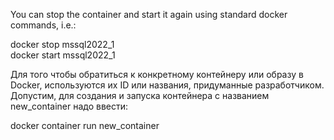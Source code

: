 You can stop the container and start it again using standard docker commands, i.e.:

docker stop mssql2022_1  
docker start mssql2022_1

Для того чтобы обратиться к конкретному контейнеру или образу в Docker, используются их ID или названия, придуманные разработчиком. Допустим, для создания и запуска контейнера с названием new_container надо ввести: 

docker container run new_container